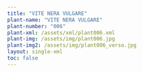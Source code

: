 ```yaml
---
title: "VITE NERA VULGARE"
plant-name: "VITE NERA VULGARE"
plant-number: "006"
plant-xml: /assets/xml/plant006.xml
plant-img: /assets/img/plant006.jpg
plant-img2: /assets/img/plant006_verso.jpg
layout: single-xml
toc: false
---
```

